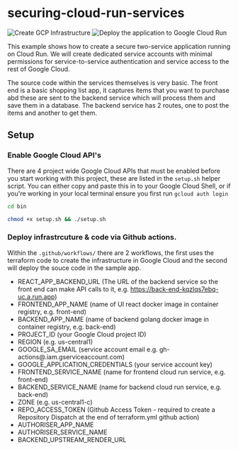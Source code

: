 # securing-cloud-run-services

![Create GCP Infrastructure](https://github.com/hom-bahrani/securing-cloud-run-services/workflows/Create%20GCP%20Infrastructure/badge.svg)
![Deploy the application to Google Cloud Run](https://github.com/hom-bahrani/securing-cloud-run-services/workflows/Deploy%20the%20application%20to%20Google%20Cloud%20Run/badge.svg)

This example shows how to create a secure two-service application running on Cloud Run. 
We will create dedicated service accounts with minimal permissions for service-to-service 
authentication and service access to the rest of Google Cloud.

The source code within the services themselves is very basic. The front end is a 
basic shopping list app, it captures items that you want to purchase abd these 
are sent to the backend service which will process them and save them in a database. 
The backend service has 2 routes, one to post the items and another to get them.

## Setup

### Enable Google Cloud API's

There are 4 project wide Google Cloud APIs that must be enabled before you start working with this project, these are listed 
in the `setup.sh` helper script. You can either copy and paste this in to your Google Cloud Shell, or if you're working in 
your local terminal ensure you first run `gcloud auth login`

```bash
cd bin 

chmod +x setup.sh && ./setup.sh
```

### Deploy infrastrcuture & code via Github actions.

Within the `.github/workflows/` there are 2 workflows, the first uses the terraform code to create the infrastructure 
in Google Cloud and the second will deploy the souce code in the sample app.

- REACT_APP_BACKEND_URL (The URL of the backend service so the front end can make API calls to it, e.g. https://back-end-kqzlqs7ebq-uc.a.run.app)
- FRONTEND_APP_NAME (name of UI react docker image in container registry, e.g. front-end)
- BACKEND_APP_NAME (name of backend golang docker image in container registry, e.g. back-end)
- PROJECT_ID (your Google Cloud project ID)
- REGION (e.g. us-central1)
- GOOGLE_SA_EMAIL (service account email e.g. gh-actions@<project-id>.iam.gserviceaccount.com)
- GOOGLE_APPLICATION_CREDENTIALS (your service account key)
- FRONTEND_SERVICE_NAME  (name for frontend cloud run service, e.g. front-end)
- BACKEND_SERVICE_NAME (name for backend cloud run service, e.g. back-end)
- ZONE (e.g. us-central1-c)
- REPO_ACCESS_TOKEN (Github Access Token - required to create a Repository Dispatch at the end of terraform.yml github action)
- AUTHORISER_APP_NAME
- AUTHORISER_SERVICE_NAME
- BACKEND_UPSTREAM_RENDER_URL